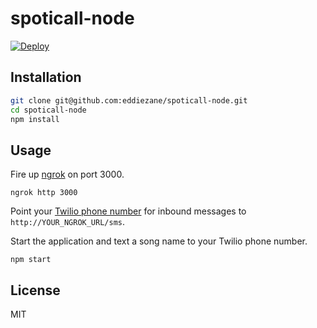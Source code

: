 # spoticall-node

[![Deploy](https://www.herokucdn.com/deploy/button.svg)](https://heroku.com/deploy)

## Installation

```bash
git clone git@github.com:eddiezane/spoticall-node.git
cd spoticall-node
npm install
```

## Usage

Fire up [ngrok](https://ngrok.com) on port 3000.

```
ngrok http 3000
```

Point your [Twilio phone number](https://www.twilio.com/console/phone-numbers/dashboard) for inbound messages to `http://YOUR_NGROK_URL/sms`.

Start the application and text a song name to your Twilio phone number.

```
npm start
```

## License

MIT
